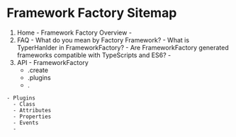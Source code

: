 # Framework Factory Sitemap

  1. Home
    - Framework Factory Overview
    -
  1. FAQ
    - What do you mean by Factory Framework?
    - What is TyperHanlder in FrameworkFactory?
    - Are FrameworkFactory generated frameworks compatible with TypeScripts and ES6?
    -
  2. API
    - FrameworkFactory
      - .create
      - .plugins
      - .

    - Plugins
      - Class
      - Attributes
      - Properties
      - Events
      -
